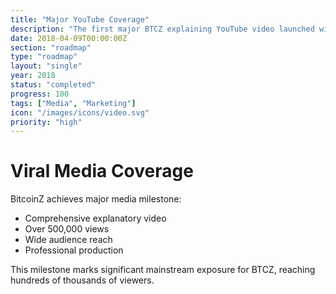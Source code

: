 ```yaml
---
title: "Major YouTube Coverage"
description: "The first major BTCZ explaining YouTube video launched with over half a million views"
date: 2018-04-09T00:00:00Z
section: "roadmap"
type: "roadmap"
layout: "single"
year: 2018
status: "completed"
progress: 100
tags: ["Media", "Marketing"]
icon: "/images/icons/video.svg"
priority: "high"
---
```


# Viral Media Coverage

BitcoinZ achieves major media milestone:
- Comprehensive explanatory video
- Over 500,000 views
- Wide audience reach
- Professional production

This milestone marks significant mainstream exposure for BTCZ, reaching hundreds of thousands of viewers.
